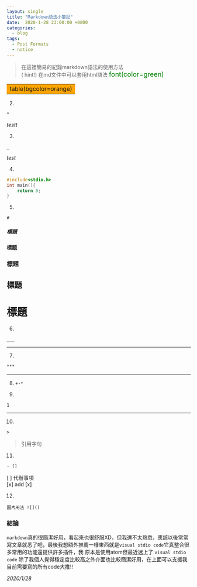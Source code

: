 ```yaml
---
layout: single
title: "Markdown語法小筆記"
date:  2020-1-28 23:00:00 +0800
categories: 
  - blog
tags:
  - Post Formats
  - notice
---
```


> 在這裡簡易的紀錄markdown語法的使用方法  
> ( hint!) 在md文件中可以套用html語法
<font color=green size=4>font(color=green)</font>  
<table><tr><td bgcolor=orange>table(bgcolor=orange)</td></tr></table>  

2.
```
*
```   
*testt*

3.
```
_
```   
 _test_

4.
```c++
#include<stdio.h>
int main(){
    return 0;
}
```

5.
```
#
```
##### 標題
#### 標題
### 標題
## 標題
# 標題

6.
```
___
```   
___


7.
``` md
***
```  
***

8. `+-*`

9.
```
1
```   
___


10.
```
>
```
> 引用字句


11.
```
- []
```
[ ] 代辦事項  
[x] add [x]   

12.
```
圖片用法 ![]()
```


### 結論
`markdown`真的很簡潔好用，看起來也很舒服XD，但我還不太熟悉，應該以後常常寫文章就悉了吧，最後我想額外推薦一樣東西就是`visual stdio code`它真整合很多常用的功能還提供許多插件，我  原本是使用atom但最近迷上了 `visual stdio code` 除了我個人覺得穩定度比較高之外介面也比較簡潔好用，在上面可以支援我目前需要寫的所有code大推!!

_2020/1/28_

